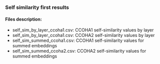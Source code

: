 ### Self similarity first results

#### Files description:


- self_sim_by_layer_ccoha1.csv: CCOHA1 self-similarity values by layer
- self_sim_by_layer_ccoha1.csv: CCOHA2 self-similarity values by layer
- self_sim_summed_ccoha1.csv: CCOHA1 self-similarity values for summed embeddings
- self_sim_summed_ccoha2.csv: CCOHA2 self-similarity values for summed embeddings



